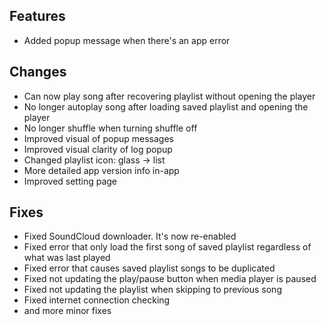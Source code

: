 ## Features

- Added popup message when there's an app error

## Changes

- Can now play song after recovering playlist without opening the player
- No longer autoplay song after loading saved playlist and opening the player
- No longer shuffle when turning shuffle off
- Improved visual of popup messages
- Improved visual clarity of log popup
- Changed playlist icon: glass -> list
- More detailed app version info in-app
- Improved setting page

## Fixes

- Fixed SoundCloud downloader. It's now re-enabled
- Fixed error that only load the first song of saved playlist regardless of what was last played
- Fixed error that causes saved playlist songs to be duplicated
- Fixed not updating the play/pause button when media player is paused
- Fixed not updating the playlist when skipping to previous song
- Fixed internet connection checking
- and more minor fixes